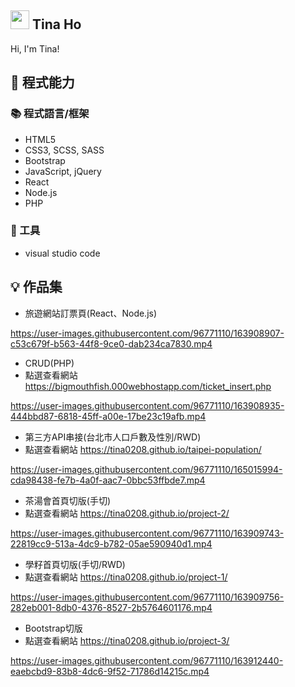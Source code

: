 ## <img width="30px" src="https://www.emojiall.com/en/header-svg/%F0%9F%90%A0.svg" />  Tina Ho

Hi, I'm Tina! 

## 🧠 程式能力
### 📚 程式語言/框架
- HTML5
- CSS3, SCSS, SASS
- Bootstrap
- JavaScript, jQuery
- React
- Node.js
- PHP

### 🔧 工具
- visual studio code

## 💡 作品集
- 旅遊網站訂票頁(React、Node.js)

https://user-images.githubusercontent.com/96771110/163908907-c53c679f-b563-44f8-9ce0-dab234ca7830.mp4

- CRUD(PHP)
- 點選查看網站 https://bigmouthfish.000webhostapp.com/ticket_insert.php

https://user-images.githubusercontent.com/96771110/163908935-444bbd87-6818-45ff-a00e-17be23c19afb.mp4

- 第三方API串接(台北市人口戶數及性別/RWD)
- 點選查看網站 https://tina0208.github.io/taipei-population/

https://user-images.githubusercontent.com/96771110/165015994-cda98438-fe7b-4a0f-aac7-0bbc53ffbde7.mp4



- 茶湯會首頁切版(手切)
- 點選查看網站 https://tina0208.github.io/project-2/

https://user-images.githubusercontent.com/96771110/163909743-22819cc9-513a-4dc9-b782-05ae590940d1.mp4

- 學籽首頁切版(手切/RWD)
- 點選查看網站 https://tina0208.github.io/project-1/

https://user-images.githubusercontent.com/96771110/163909756-282eb001-8db0-4376-8527-2b5764601176.mp4

- Bootstrap切版
- 點選查看網站 https://tina0208.github.io/project-3/

https://user-images.githubusercontent.com/96771110/163912440-eaebcbd9-83b8-4dc6-9f52-71786d14215c.mp4




<!--
**Tina0208/Tina0208** is a ✨ _special_ ✨ repository because its `README.md` (this file) appears on your GitHub profile.

Here are some ideas to get you started:

- 🔭 I’m currently working on ...
- 🌱 I’m currently learning ...
- 👯 I’m looking to collaborate on ...
- 🤔 I’m looking for help with ...
- 💬 Ask me about ...
- 📫 How to reach me: ...
- 😄 Pronouns: ...
- ⚡ Fun fact: ...
-->



















